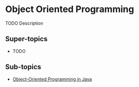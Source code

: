 # Object Oriented Programming

TODO Description

## Super-topics
 - TODO

## Sub-topics
 - [Object-Oriented Programming in Java](object-oriented-programming-in-java.md)
